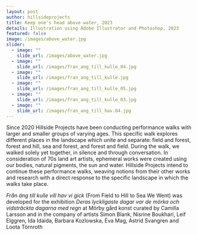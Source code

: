 ```yaml
---
layout: post
author: hillsideprojects
title: Keep one's head above water, 2023
details: Illustration using Adobe Illustrator and Photoshop, 2023
featured: false
image: /images/above_water.jpg
slider:
  - image: ""
    slide_url: /images/above_water.jpg
  - image: ""
    slide_url: /images/fran_ang_till_kulle_04.jpg
  - image: ""
    slide_url: /images/fran_ang_till_kulle.jpg
  - image: ""
    slide_url: /images/fran_ang_till_kulle_05.jpg
  - image: ""
    slide_url: /images/fran_ang_till_kulle_03.jpg
  - image: ""
    slide_url: /images/fran_ang_till_hav.04.jpg
---
```

Since 2020 Hillside Projects have been conducting performance walks with larger and smaller groups of varying ages. This specific walk explores different places in the landscape which unite and separate: field and forest, forest and hill, sea and forest, and forest and field. During the walk, we walked solely yet together, in silence and through conversation. In consideration of 70s land art artists, ephemeral works were created using our bodies, natural pigments, the sun and water. Hillside Projects intend to continue these performance walks, weaving notions from their other works and research with a direct response to the specific landscape in which the walks take place.

*F﻿rån äng till kulle vill hav vi gick* (From Field to Hill to Sea We Went) was developed for the exhibition *Deras lyckligaste dagar var de mörka och vidsträckta dagarna med regn* at Mörby gård konst curated by Camilla Larsson and in the company of artists Simon Blank, Nisrine Boukhari, Leif Elggren, Ida Idaida, Barbara Kozlowska, Éva Mag, Astrid Svangren and Loota Törnroth